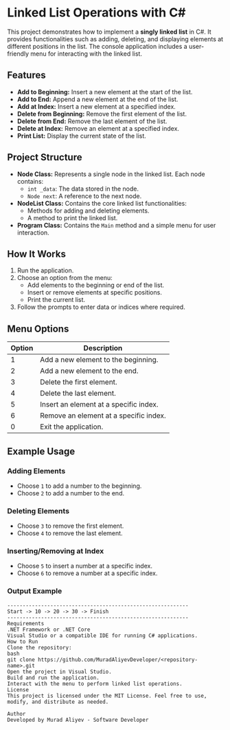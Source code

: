 # Linked List Operations with C#

This project demonstrates how to implement a **singly linked list** in C#. It provides functionalities such as adding, deleting, and displaying elements at different positions in the list. The console application includes a user-friendly menu for interacting with the linked list.

## Features

- **Add to Beginning:** Insert a new element at the start of the list.
- **Add to End:** Append a new element at the end of the list.
- **Add at Index:** Insert a new element at a specified index.
- **Delete from Beginning:** Remove the first element of the list.
- **Delete from End:** Remove the last element of the list.
- **Delete at Index:** Remove an element at a specified index.
- **Print List:** Display the current state of the list.

## Project Structure

- **Node Class:** Represents a single node in the linked list. Each node contains:
  - `int _data`: The data stored in the node.
  - `Node next`: A reference to the next node.
- **NodeList Class:** Contains the core linked list functionalities:
  - Methods for adding and deleting elements.
  - A method to print the linked list.
- **Program Class:** Contains the `Main` method and a simple menu for user interaction.

## How It Works

1. Run the application.
2. Choose an option from the menu:
   - Add elements to the beginning or end of the list.
   - Insert or remove elements at specific positions.
   - Print the current list.
3. Follow the prompts to enter data or indices where required.

## Menu Options

| Option | Description                            |
|--------|----------------------------------------|
| 1      | Add a new element to the beginning.   |
| 2      | Add a new element to the end.         |
| 3      | Delete the first element.             |
| 4      | Delete the last element.              |
| 5      | Insert an element at a specific index.|
| 6      | Remove an element at a specific index.|
| 0      | Exit the application.                 |

## Example Usage

### Adding Elements
- Choose `1` to add a number to the beginning.
- Choose `2` to add a number to the end.

### Deleting Elements
- Choose `3` to remove the first element.
- Choose `4` to remove the last element.

### Inserting/Removing at Index
- Choose `5` to insert a number at a specific index.
- Choose `6` to remove a number at a specific index.

### Output Example
```plaintext
-----------------------------------------------------------
Start -> 10 -> 20 -> 30 -> Finish
-----------------------------------------------------------
Requirements
.NET Framework or .NET Core
Visual Studio or a compatible IDE for running C# applications.
How to Run
Clone the repository:
bash
git clone https://github.com/MuradAliyevDeveloper/<repository-name>.git
Open the project in Visual Studio.
Build and run the application.
Interact with the menu to perform linked list operations.
License
This project is licensed under the MIT License. Feel free to use, modify, and distribute as needed.

Author
Developed by Murad Aliyev - Software Developer


